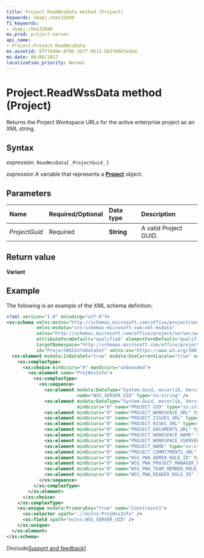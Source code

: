 ```yaml
---
title: Project.ReadWssData method (Project)
keywords: vbapj.chm132840
f1_keywords:
- vbapj.chm132840
ms.prod: project-server
api_name:
- Project.Project.ReadWssData
ms.assetid: 97ff4d8e-8f0b-3b7f-9515-56376967e5bd
ms.date: 06/08/2017
localization_priority: Normal
---
```



# Project.ReadWssData method (Project)

Returns the Project Workspace URLs for the active enterprise project as an XML string.


## Syntax

_expression_. `ReadWssData`( `_ProjectGuid_` )

_expression_ A variable that represents a **[Project](project.project.md)** object.


## Parameters



|Name|Required/Optional|Data type|Description|
|:-----|:-----|:-----|:-----|
| _ProjectGuid_|Required|**String**|A valid Project GUID.|

## Return value

 **Variant**


## Example

The following is an example of the XML schema definition.


```xml
<?xml version="1.0" encoding="utf-8"?>
<xs:schema xmlns:mstns="http://schemas.microsoft.com/office/project/server/webservices/ProjectWSSInfoDataSet/" 
           xmlns:msdata="urn:schemas-microsoft-com:xml-msdata" 
           xmlns="http://schemas.microsoft.com/office/project/server/webservices/ProjectWSSInfoDataSet/" 
           attributeFormDefault="qualified" elementFormDefault="qualified" 
           targetNamespace="http://schemas.microsoft.com/office/project/server/webservices/ProjectWSSInfoDataSet/" 
           id="ProjectWSSInfoDataSet" xmlns:xs="https://www.w3.org/2001/XMLSchema">
  <xs:element msdata:IsDataSet="true" msdata:UseCurrentLocale="true" name="ProjectWSSInfoDataSet">
    <xs:complexType>
      <xs:choice minOccurs="0" maxOccurs="unbounded">
        <xs:element name="ProjWssInfo">
          <xs:complexType>
            <xs:sequence>
              <xs:element msdata:DataType="System.Guid, mscorlib, Version=2.0.0.0, Culture=neutral, PublicKeyToken=b77a5c561934e089" 
                          name="WSS_SERVER_UID" type="xs:string" />
              <xs:element msdata:DataType="System.Guid, mscorlib, Version=2.0.0.0, Culture=neutral, PublicKeyToken=b77a5c561934e089" 
                          minOccurs="0" name="PROJECT_UID" type="xs:string" />
              <xs:element minOccurs="0" name="PROJECT_WORKSPACE_URL" type="xs:string" />
              <xs:element minOccurs="0" name="PROJECT_ISSUES_URL" type="xs:string" />
              <xs:element minOccurs="0" name="PROJECT_RISKS_URL" type="xs:string" />
              <xs:element minOccurs="0" name="PROJECT_DOCUMENTS_URL" type="xs:string" />
              <xs:element minOccurs="0" name="PROJECT_WORKSPACE_NAME" type="xs:string" />
              <xs:element minOccurs="0" name="PROJECT_WORKSPACE_VSERVER_URL" type="xs:string" />
              <xs:element minOccurs="0" name="PROJECT_NAME" type="xs:string" />
              <xs:element minOccurs="0" name="PROJECT_COMMITMENTS_URL" type="xs:string" />
              <xs:element minOccurs="0" name="WSS_PWA_ADMIN_ROLE_ID" type="xs:int" />
              <xs:element minOccurs="0" name="WSS_PWA_PROJECT_MANAGER_ROLE_ID" type="xs:int" />
              <xs:element minOccurs="0" name="WSS_PWA_TEAM_MEMBER_ROLE_ID" type="xs:int" />
              <xs:element minOccurs="0" name="WSS_PWA_READER_ROLE_ID" type="xs:int" />
            </xs:sequence>
          </xs:complexType>
        </xs:element>
      </xs:choice>
    </xs:complexType>
    <xs:unique msdata:PrimaryKey="true" name="Constraint1">
      <xs:selector xpath=".//mstns:ProjWssInfo" />
      <xs:field xpath="mstns:WSS_SERVER_UID" />
    </xs:unique>
  </xs:element>
</xs:schema>

```

[!include[Support and feedback](~/includes/feedback-boilerplate.md)]
